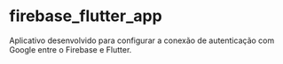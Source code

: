# firebase_flutter_app
 Aplicativo desenvolvido para configurar a conexão de autenticação com Google entre o Firebase e Flutter.  
